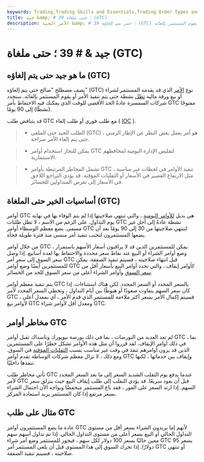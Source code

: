 ```yaml
---
keywords: Trading,Trading Skills and Essentials,Trading Order Types and Processes,Trading Skills,Trading Orders
title: جيد &amp; # 39 ؛ حتى ملغاة (GTC)
description: الأمر الجيد &amp; # 39 ؛ حتى يتم إلغاؤه (GTC) هو أمر شراء أو بيع يظل نشطًا حتى يتم تنفيذه أو حتى يقوم المستثمر بإلغائه.
---
```


# جيد & # 39 ؛ حتى ملغاة (GTC)
## ما هو جيد حتى يتم إلغاؤه (GTC)

يصف مصطلح "صالح حتى يتم إلغاؤه" (GTC) نوع [الأمر](/order) الذي قد يقدمه المستثمر لشراء أو بيع ورقة مالية [تظل](/security) نشطة حتى يتم تنفيذ الأمر أو يقوم المستثمر بإلغائه. ستحدد شركات السمسرة عادةً الحد الأقصى للوقت الذي يمكنك فيه الاحتفاظ بأمر GTC مفتوحًا (نشطًا) إلى 90 يومًا.

قد يتناقض طلب GTC مع طلب فوري أو طلب إلغاء ( [IOC](/immediateorcancel) ).

> - الطلب الجيد حتى الملغى (GTC) هو أمر يعمل بغض النظر عن الإطار الزمني ، حتى يتم إلغاء الأمر صراحة.

> - يمكن للتجار استخدام أوامر GTC لتقليص الإدارة اليومية لمحافظهم الاستثمارية.

> - تشمل المخاطر المرتبطة بأوامر GTC تنفيذ الأوامر في لحظات غير مناسبة ، مثل الارتفاع القصير في الأسعار أو التقلبات المؤقتة. قد يؤدي التراجع اللاحق في الأسعار إلى تعرض المتداولين للخسائر.

>

>

## أساسيات الخير حتى الملغاة (GTC)

أوامر GTC هي بديل [للأوامر اليومية](/dayorder) ، والتي تنتهي صلاحيتها إذا لم يتم الوفاء بها في نهاية يوم التداول. على الرغم من الاسم ، لا تظل طلبات GTC نشطة عادةً إلى أجل غير مسمى. يضع معظم الوسطاء أوامر GTC لتنتهي صلاحيتها من 30 إلى 90 يومًا بعد أن يضعها المستثمرون لتجنب تنفيذ أمر منسي منذ فترة طويلة فجأة.

من خلال أوامر GTC ، يمكن للمستثمرين الذين قد لا يراقبون أسعار الأسهم باستمرار وضع أوامر الشراء أو البيع عند نقاط سعر محددة والاحتفاظ بها لعدة أسابيع. إذا وصل سعر السوق إلى سعر أمر GTC قبل انتهاء صلاحيته ، فسيتم تنفيذ الصفقة. يمكن للمستثمرين أيضًا وضع أوامر GTC كأوامر إيقاف ، والتي تحدد أوامر البيع بأسعار أقل من [سعر السوق](/market-price) وأوامر الشراء أعلى من سعر السوق للحد من الخسائر.

يتم تنفيذ معظم أوامر GTC بالسعر المحدد أو السعر المحدد. لكن هناك استثناءات. إذا كان سعر السهم يتفاوت صعودًا أو هبوطًا بين أيام التداول ، وتخطي السعر المحدد لأمر GTC ، فسيتم إكمال الأمر بسعر أكثر ملاءمة للمستثمر الذي قدم الأمر ، أي بمعدل أعلى لأوامر بيع GTC ومعدل أقل لأوامر شراء GTC.

## مخاطر أوامر GTC

لم تعد العديد من البورصات ، بما في ذلك بورصة نيويورك وناسداك تقبل أوامر GTC ، بما في ذلك أوامر الإيقاف. لقد قرروا أن مثل هذه الأوامر تشكل خطرًا على المستثمرين الذين قد يرون أوامرهم تنفذ في وقت غير مناسب بسبب [التقلبات المؤقتة](/volatility) في السوق. ومع ذلك ، لا تزال معظم شركات الوساطة تقدم أوامر GTC وإيقاف بين خدماتها ، لكنها تنفذها داخليًا.

تأتي مخاطر طلب GTC عندما يدفع يوم التقلب الشديد السعر إلى ما بعد السعر المحدد لأمر GTC قبل أن يعود سريعًا. قد يؤدي التقلب إلى طلب إيقاف البيع حيث ينزلق سعر السهم. إذا ارتد السعر على الفور ، فقد باع المستثمر منخفضًا ويواجه الآن احتمال الشراء بسعر مرتفع إذا كان المستثمر يريد استعادة المركز.

## مثال على طلب GTC

عادة ما يضع المستثمرون أوامر GTC لأنهم إما يريدون الشراء بسعر أقل من مستوى التداول الحالي أو البيع بسعر أعلى من مستوى التداول الحالي. إذا تم تداول أسهم سهم معين حاليًا بسعر 100 دولار لكل سهم ، فيجوز للمستثمر وضع أمر شراء GTC بسعر 95 دولارًا. إذا تحرك السوق إلى هذا المستوى قبل أن يلغي المستثمر أمر GTC أو تنتهي صلاحيته ، فسيتم تنفيذ الصفقة.

